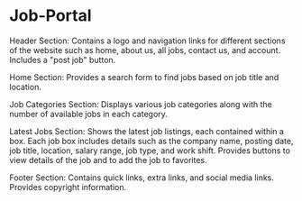 # Job-Portal

Header Section:
Contains a logo and navigation links for different sections of the website such as home, about us, all jobs, contact us, and account.
Includes a "post job" button.

Home Section:
Provides a search form to find jobs based on job title and location.

Job Categories Section:
Displays various job categories along with the number of available jobs in each category.

Latest Jobs Section:
Shows the latest job listings, each contained within a box.
Each job box includes details such as the company name, posting date, job title, location, salary range, job type, and work shift.
Provides buttons to view details of the job and to add the job to favorites.

Footer Section:
Contains quick links, extra links, and social media links.
Provides copyright information.
